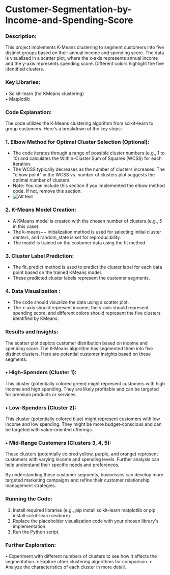 # Customer-Segmentation-by-Income-and-Spending-Score

### Description:
This project implements K-Means clustering to segment customers into five distinct groups based on their annual income and spending score. 
The data is visualized in a scatter plot, where the x-axis represents annual income and the y-axis represents spending score. 
Different colors highlight the five identified clusters.
### Key Libraries:
•	Scikit-learn (for KMeans clustering)                                      
•	Matplotlib 
### Code Explanation:
The code utilizes the K-Means clustering algorithm from scikit-learn to group customers. Here's a breakdown of the key steps:
### 1.	Elbow Method for Optimal Cluster Selection (Optional):
-  The code iterates through a range of possible cluster numbers (e.g., 1 to 10) and calculates the Within-Cluster Sum of Squares (WCSS) for each iteration.  
-  The WCSS typically decreases as the number of clusters increases. The "elbow point" in the WCSS vs. number of clusters plot suggests the optimal number of clusters.  
- Note: You can include this section if you implemented the elbow method code. If not, remove this section.
- ![Alt text]((https://github.com/njangiti/Customer-Segmentation-by-Income-and-Spending-Score/blob/main/Img_1.png))

###    2.	K-Means Model Creation:
-	A KMeans model is created with the chosen number of clusters (e.g., 5 in this case).
-	The k-means++ initialization method is used for selecting initial cluster centers, and random_state is set for reproducibility.
-	The model is trained on the customer data using the fit method.
###  3.	Cluster Label Prediction:
-	The fit_predict method is used to predict the cluster label for each data point based on the trained KMeans model.
-	These predicted cluster labels represent the customer segments.
### 4.	Data Visualization :
-	The code should visualize the data using a scatter plot.
-	The x-axis should represent income, the y-axis should represent spending score, and different colors should represent the five clusters identified by KMeans.

### Results and Insights:

 The scatter plot depicts customer distribution based on income and spending score. The K-Means algorithm has segmented them into five distinct clusters.
 Here are potential customer insights based on these segments:

### • High-Spenders (Cluster 1):
This cluster (potentially colored green) might represent customers with high income and high spending.
They are likely profitable and can be targeted for premium products or services.

### •	Low-Spenders (Cluster 2):
This cluster (potentially colored blue) might represent customers with low income and low spending. They might be more budget-conscious and can be targeted with value-oriented offerings.

### •	Mid-Range Customers (Clusters 3, 4, 5):
These clusters (potentially colored yellow, purple, and orange) represent customers with varying income and spending levels. Further analysis can help understand their specific needs and preferences.

By understanding these customer segments, businesses can develop more targeted marketing campaigns and refine their customer relationship management strategies.

### Running the Code:
1.	Install required libraries (e.g., pip install scikit-learn matplotlib or pip install scikit-learn seaborn).
2.	Replace the placeholder visualization code with your chosen library's implementation.
3.	Run the Python script.

### Further Exploration:
•	Experiment with different numbers of clusters to see how it affects the segmentation.
•	Explore other clustering algorithms for comparison.
•	Analyze the characteristics of each cluster in more detail.

